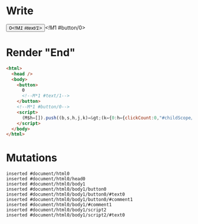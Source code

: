 # Write
  <button>0<!M*1 #text/1></button><!M*1 #button/0><script>(M$h=[]).push((b,s,h,j,k)=>(k={0:h={clickCount:0,"#childScope/0":j={}},1:j},j.onClick=b("packages/translator-tags/src/__tests__/fixtures/basic-component-attrs/template.marko_0/onClick",h),k),[1,"packages/translator-tags/src/__tests__/fixtures/basic-component-attrs/components/my-button.marko_0_onClick",])</script>


# Render "End"
```html
<html>
  <head />
  <body>
    <button>
      0
      <!--M*1 #text/1-->
    </button>
    <!--M*1 #button/0-->
    <script>
      (M$h=[]).push((b,s,h,j,k)=&gt;(k={0:h={clickCount:0,"#childScope/0":j={}},1:j},j.onClick=b("packages/translator-tags/src/__tests__/fixtures/basic-component-attrs/template.marko_0/onClick",h),k),[1,"packages/translator-tags/src/__tests__/fixtures/basic-component-attrs/components/my-button.marko_0_onClick",])
    </script>
  </body>
</html>
```

# Mutations
```
inserted #document/html0
inserted #document/html0/head0
inserted #document/html0/body1
inserted #document/html0/body1/button0
inserted #document/html0/body1/button0/#text0
inserted #document/html0/body1/button0/#comment1
inserted #document/html0/body1/#comment1
inserted #document/html0/body1/script2
inserted #document/html0/body1/script2/#text0
```